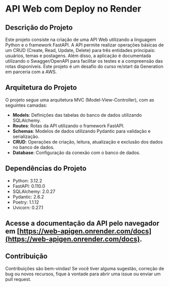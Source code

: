 # API Web com Deploy no Render

## Descrição do Projeto

Este projeto consiste na criação de uma API Web utilizando a linguagem Python e o framework FastAPI. A API permite realizar operações básicas de um CRUD (Create, Read, Update, Delete) para três entidades principais: usuários, temas e postagens. Além disso, a aplicação é documentada utilizando o Swagger/OpenAPI para facilitar os testes e a compreensão das rotas disponíveis. Este projeto é um desafio do curso re/start da Generation em parceria com a AWS.


## Arquitetura do Projeto

O projeto segue uma arquitetura MVC (Model-View-Controller), com as seguintes camadas:

- **Models**: Definições das tabelas do banco de dados utilizando SQLAlchemy.
- **Routes**: Rotas da API utilizando o framework FastAPI.
- **Schemas**: Modelos de dados utilizando Pydantic para validação e serialização.
- **CRUD**: Operações de criação, leitura, atualização e exclusão dos dados no banco de dados.
- **Database**: Configuração da conexão com o banco de dados.

## Dependências do Projeto

- Python: 3.12.2
- FastAPI: 0.110.0
- SQLAlchemy: 2.0.27
- Pydantic: 2.6.2
- Poetry: 1.1.12
- Uvicorn: 0.27.1

## Acesse a documentação da API pelo navegador em [https://web-apigen.onrender.com/docs](https://web-apigen.onrender.com/docs).

 
## Contribuição

Contribuições são bem-vindas! Se você tiver alguma sugestão, correção de bug ou novos recursos, fique à vontade para abrir uma issue ou enviar um pull request.

